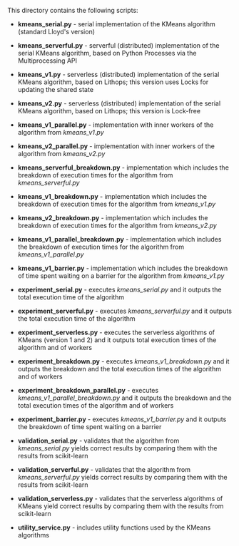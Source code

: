 This directory contains the following scripts:

- **kmeans_serial.py** - serial implementation of the KMeans algorithm (standard Lloyd's version)

- **kmeans_serverful.py** - serverful (distributed) implementation of the serial KMeans algorithm, based on Python Processes via the Multiprocessing API

- **kmeans_v1.py** - serverless (distributed) implementation of the serial KMeans algorithm, based on Lithops; this version uses Locks for updating the shared state

- **kmeans_v2.py** - serverless (distributed) implementation of the serial KMeans algorithm, based on Lithops; this version is Lock-free

- **kmeans_v1_parallel.py** - implementation with inner workers of the algorithm from *kmeans_v1.py*

- **kmeans_v2_parallel.py** - implementation with inner workers of the algorithm from *kmeans_v2.py*

- **kmeans_serverful_breakdown.py** - implementation which includes the breakdown of execution times for the algorithm from *kmeans_serverful.py*

- **kmeans_v1_breakdown.py** - implementation which includes the breakdown of execution times for the algorithm from *kmeans_v1.py*

- **kmeans_v2_breakdown.py** - implementation which includes the breakdown of execution times for the algorithm from *kmeans_v2.py*

- **kmeans_v1_parallel_breakdown.py** - implementation which includes the breakdown of execution times for the algorithm from *kmeans_v1_parallel.py*

- **kmeans_v1_barrier.py** - implementation which includes the breakdown of time spent waiting on a barrier for the algorithm from *kmeans_v1.py*


- **experiment_serial.py** - executes *kmeans_serial.py* and it outputs the total execution time of the algorithm

- **experiment_serverful.py** - executes *kmeans_serverful.py* and it outputs the total execution time of the algorithm

- **experiment_serverless.py** - executes the serverless algorithms of KMeans (version 1 and 2) and it outputs total execution times of the algorithm and of workers

- **experiment_breakdown.py** - executes *kmeans_v1_breakdown.py* and it outputs the breakdown and the total execution times of the algorithm and of workers

- **experiment_breakdown_parallel.py** - executes *kmeans_v1_parallel_breakdown.py* and it outputs the breakdown and the total execution times of the algorithm and of workers

- **experiment_barrier.py** - executes *kmeans_v1_barrier.py* and it outputs the breakdown of time spent waiting on a barrier


- **validation_serial.py** - validates that the algorithm from *kmeans_serial.py* yields correct results by comparing them with the results from scikit-learn

- **validation_serverful.py** - validates that the algorithm from *kmeans_serverful.py* yields correct results by comparing them with the results from scikit-learn

- **validation_serverless.py** - validates that the serverless algorithms of KMeans yield correct results by comparing them with the results from scikit-learn


- **utility_service.py** - includes utility functions used by the KMeans algorithms